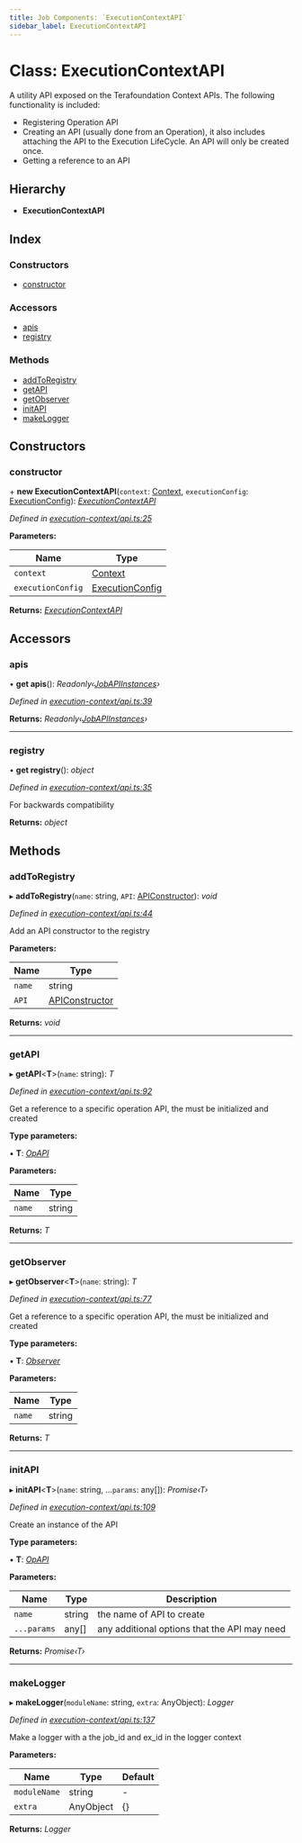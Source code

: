 ```yaml
---
title: Job Components: `ExecutionContextAPI`
sidebar_label: ExecutionContextAPI
---
```


# Class: ExecutionContextAPI

A utility API exposed on the Terafoundation Context APIs.
The following functionality is included:
 - Registering Operation API
 - Creating an API (usually done from an Operation),
   it also includes attaching the API to the Execution LifeCycle.
   An API will only be created once.
 - Getting a reference to an API

## Hierarchy

* **ExecutionContextAPI**

## Index

### Constructors

* [constructor](executioncontextapi.md#constructor)

### Accessors

* [apis](executioncontextapi.md#apis)
* [registry](executioncontextapi.md#registry)

### Methods

* [addToRegistry](executioncontextapi.md#addtoregistry)
* [getAPI](executioncontextapi.md#getapi)
* [getObserver](executioncontextapi.md#getobserver)
* [initAPI](executioncontextapi.md#initapi)
* [makeLogger](executioncontextapi.md#makelogger)

## Constructors

###  constructor

\+ **new ExecutionContextAPI**(`context`: [Context](../interfaces/context.md), `executionConfig`: [ExecutionConfig](../interfaces/executionconfig.md)): *[ExecutionContextAPI](executioncontextapi.md)*

*Defined in [execution-context/api.ts:25](https://github.com/terascope/teraslice/blob/d2d877b60/packages/job-components/src/execution-context/api.ts#L25)*

**Parameters:**

Name | Type |
------ | ------ |
`context` | [Context](../interfaces/context.md) |
`executionConfig` | [ExecutionConfig](../interfaces/executionconfig.md) |

**Returns:** *[ExecutionContextAPI](executioncontextapi.md)*

## Accessors

###  apis

• **get apis**(): *Readonly‹[JobAPIInstances](../interfaces/jobapiinstances.md)›*

*Defined in [execution-context/api.ts:39](https://github.com/terascope/teraslice/blob/d2d877b60/packages/job-components/src/execution-context/api.ts#L39)*

**Returns:** *Readonly‹[JobAPIInstances](../interfaces/jobapiinstances.md)›*

___

###  registry

• **get registry**(): *object*

*Defined in [execution-context/api.ts:35](https://github.com/terascope/teraslice/blob/d2d877b60/packages/job-components/src/execution-context/api.ts#L35)*

For backwards compatibility

**Returns:** *object*

## Methods

###  addToRegistry

▸ **addToRegistry**(`name`: string, `API`: [APIConstructor](../overview.md#apiconstructor)): *void*

*Defined in [execution-context/api.ts:44](https://github.com/terascope/teraslice/blob/d2d877b60/packages/job-components/src/execution-context/api.ts#L44)*

Add an API constructor to the registry

**Parameters:**

Name | Type |
------ | ------ |
`name` | string |
`API` | [APIConstructor](../overview.md#apiconstructor) |

**Returns:** *void*

___

###  getAPI

▸ **getAPI**<**T**>(`name`: string): *T*

*Defined in [execution-context/api.ts:92](https://github.com/terascope/teraslice/blob/d2d877b60/packages/job-components/src/execution-context/api.ts#L92)*

Get a reference to a specific operation API,
the must be initialized and created

**Type parameters:**

▪ **T**: *[OpAPI](../overview.md#opapi)*

**Parameters:**

Name | Type |
------ | ------ |
`name` | string |

**Returns:** *T*

___

###  getObserver

▸ **getObserver**<**T**>(`name`: string): *T*

*Defined in [execution-context/api.ts:77](https://github.com/terascope/teraslice/blob/d2d877b60/packages/job-components/src/execution-context/api.ts#L77)*

Get a reference to a specific operation API,
the must be initialized and created

**Type parameters:**

▪ **T**: *[Observer](observer.md)*

**Parameters:**

Name | Type |
------ | ------ |
`name` | string |

**Returns:** *T*

___

###  initAPI

▸ **initAPI**<**T**>(`name`: string, ...`params`: any[]): *Promise‹T›*

*Defined in [execution-context/api.ts:109](https://github.com/terascope/teraslice/blob/d2d877b60/packages/job-components/src/execution-context/api.ts#L109)*

Create an instance of the API

**Type parameters:**

▪ **T**: *[OpAPI](../overview.md#opapi)*

**Parameters:**

Name | Type | Description |
------ | ------ | ------ |
`name` | string | the name of API to create |
`...params` | any[] | any additional options that the API may need  |

**Returns:** *Promise‹T›*

___

###  makeLogger

▸ **makeLogger**(`moduleName`: string, `extra`: AnyObject): *Logger*

*Defined in [execution-context/api.ts:137](https://github.com/terascope/teraslice/blob/d2d877b60/packages/job-components/src/execution-context/api.ts#L137)*

Make a logger with a the job_id and ex_id in the logger context

**Parameters:**

Name | Type | Default |
------ | ------ | ------ |
`moduleName` | string | - |
`extra` | AnyObject |  {} |

**Returns:** *Logger*
